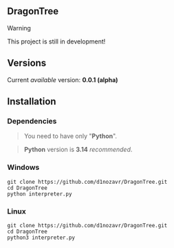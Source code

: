 DragonTree
---

> [!WARNING]
> This project is still in development!

Versions
---
Current *available* version: **0.0.1 (alpha)**

Installation
---

### Dependencies
> You need to have only "**Python**".

> **Python** version is **3.14** *recommended*.

### Windows
```
git clone https://github.com/d1nozavr/DragonTree.git
cd DragonTree
python interpreter.py
```

### Linux
```
git clone https://github.com/d1nozavr/DragonTree.git
cd DragonTree
python3 interpreter.py
```
